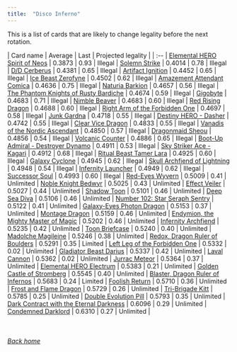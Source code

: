 ```yaml
---
title:  "Disco Inferno"
---
```


This is a list of cards that are likely to change legality before the next rotation.

| Card name | Average | Last | Projected legality |
| :-- |
[Elemental HERO Spirit of Neos](https://db.ygoprodeck.com/card/?search=Elemental%20HERO%20Spirit%20of%20Neos) | 0.3873 | 0.93 | Illegal |
[Solemn Strike](https://db.ygoprodeck.com/card/?search=Solemn%20Strike) | 0.4014 | 0.78 | Illegal |
[D/D Cerberus](https://db.ygoprodeck.com/card/?search=D/D%20Cerberus) | 0.4381 | 0.65 | Illegal |
[Artifact Ignition](https://db.ygoprodeck.com/card/?search=Artifact%20Ignition) | 0.4452 | 0.65 | Illegal |
[Ice Beast Zerofyne](https://db.ygoprodeck.com/card/?search=Ice%20Beast%20Zerofyne) | 0.4502 | 0.62 | Illegal |
[Amazement Attendant Comica](https://db.ygoprodeck.com/card/?search=Amazement%20Attendant%20Comica) | 0.4636 | 0.75 | Illegal |
[Naturia Barkion](https://db.ygoprodeck.com/card/?search=Naturia%20Barkion) | 0.4657 | 0.56 | Illegal |
[The Phantom Knights of Rusty Bardiche](https://db.ygoprodeck.com/card/?search=The%20Phantom%20Knights%20of%20Rusty%20Bardiche) | 0.4674 | 0.59 | Illegal |
[Gigobyte](https://db.ygoprodeck.com/card/?search=Gigobyte) | 0.4683 | 0.71 | Illegal |
[Nimble Beaver](https://db.ygoprodeck.com/card/?search=Nimble%20Beaver) | 0.4683 | 0.60 | Illegal |
[Red Rising Dragon](https://db.ygoprodeck.com/card/?search=Red%20Rising%20Dragon) | 0.4688 | 0.60 | Illegal |
[Right Arm of the Forbidden One](https://db.ygoprodeck.com/card/?search=Right%20Arm%20of%20the%20Forbidden%20One) | 0.4697 | 0.58 | Illegal |
[Junk Gardna](https://db.ygoprodeck.com/card/?search=Junk%20Gardna) | 0.4718 | 0.55 | Illegal |
[Destiny HERO - Dasher](https://db.ygoprodeck.com/card/?search=Destiny%20HERO%20-%20Dasher) | 0.4742 | 0.55 | Illegal |
[Clear Vice Dragon](https://db.ygoprodeck.com/card/?search=Clear%20Vice%20Dragon) | 0.4833 | 0.55 | Illegal |
[Vanadis of the Nordic Ascendant](https://db.ygoprodeck.com/card/?search=Vanadis%20of%20the%20Nordic%20Ascendant) | 0.4850 | 0.57 | Illegal |
[Dragonmaid Sheou](https://db.ygoprodeck.com/card/?search=Dragonmaid%20Sheou) | 0.4856 | 0.54 | Illegal |
[Volcanic Counter](https://db.ygoprodeck.com/card/?search=Volcanic%20Counter) | 0.4886 | 0.65 | Illegal |
[Boot-Up Admiral - Destroyer Dynamo](https://db.ygoprodeck.com/card/?search=Boot-Up%20Admiral%20-%20Destroyer%20Dynamo) | 0.4911 | 0.53 | Illegal |
[Sky Striker Ace - Kagari](https://db.ygoprodeck.com/card/?search=Sky%20Striker%20Ace%20-%20Kagari) | 0.4912 | 0.68 | Illegal |
[Ritual Beast Tamer Lara](https://db.ygoprodeck.com/card/?search=Ritual%20Beast%20Tamer%20Lara) | 0.4925 | 0.60 | Illegal |
[Galaxy Cyclone](https://db.ygoprodeck.com/card/?search=Galaxy%20Cyclone) | 0.4945 | 0.62 | Illegal |
[Skull Archfiend of Lightning](https://db.ygoprodeck.com/card/?search=Skull%20Archfiend%20of%20Lightning) | 0.4948 | 0.54 | Illegal |
[Infernity Launcher](https://db.ygoprodeck.com/card/?search=Infernity%20Launcher) | 0.4949 | 0.62 | Illegal |
[Successor Soul](https://db.ygoprodeck.com/card/?search=Successor%20Soul) | 0.4993 | 0.60 | Illegal |
[Red-Eyes Wyvern](https://db.ygoprodeck.com/card/?search=Red-Eyes%20Wyvern) | 0.5009 | 0.41 | Unlimited |
[Noble Knight Bedwyr](https://db.ygoprodeck.com/card/?search=Noble%20Knight%20Bedwyr) | 0.5025 | 0.43 | Unlimited |
[Effect Veiler](https://db.ygoprodeck.com/card/?search=Effect%20Veiler) | 0.5027 | 0.44 | Unlimited |
[Shadow Toon](https://db.ygoprodeck.com/card/?search=Shadow%20Toon) | 0.5101 | 0.46 | Unlimited |
[Deep Sea Diva](https://db.ygoprodeck.com/card/?search=Deep%20Sea%20Diva) | 0.5106 | 0.46 | Unlimited |
[Number 102: Star Seraph Sentry](https://db.ygoprodeck.com/card/?search=Number%20102:%20Star%20Seraph%20Sentry) | 0.5122 | 0.41 | Unlimited |
[Galaxy-Eyes Photon Dragon](https://db.ygoprodeck.com/card/?search=Galaxy-Eyes%20Photon%20Dragon) | 0.5153 | 0.37 | Unlimited |
[Montage Dragon](https://db.ygoprodeck.com/card/?search=Montage%20Dragon) | 0.5159 | 0.46 | Unlimited |
[Endymion, the Mighty Master of Magic](https://db.ygoprodeck.com/card/?search=Endymion,%20the%20Mighty%20Master%20of%20Magic) | 0.5202 | 0.46 | Unlimited |
[Infernity Archfiend](https://db.ygoprodeck.com/card/?search=Infernity%20Archfiend) | 0.5235 | 0.42 | Unlimited |
[Toon Briefcase](https://db.ygoprodeck.com/card/?search=Toon%20Briefcase) | 0.5240 | 0.40 | Unlimited |
[Madolche Magileine](https://db.ygoprodeck.com/card/?search=Madolche%20Magileine) | 0.5246 | 0.38 | Unlimited |
[Redox, Dragon Ruler of Boulders](https://db.ygoprodeck.com/card/?search=Redox,%20Dragon%20Ruler%20of%20Boulders) | 0.5291 | 0.35 | Limited |
[Left Leg of the Forbidden One](https://db.ygoprodeck.com/card/?search=Left%20Leg%20of%20the%20Forbidden%20One) | 0.5332 | 0.02 | Unlimited |
[Gladiator Beast Darius](https://db.ygoprodeck.com/card/?search=Gladiator%20Beast%20Darius) | 0.5337 | 0.42 | Unlimited |
[Laval Cannon](https://db.ygoprodeck.com/card/?search=Laval%20Cannon) | 0.5362 | 0.02 | Unlimited |
[Jurrac Meteor](https://db.ygoprodeck.com/card/?search=Jurrac%20Meteor) | 0.5364 | 0.37 | Unlimited |
[Elemental HERO Electrum](https://db.ygoprodeck.com/card/?search=Elemental%20HERO%20Electrum) | 0.5383 | 0.21 | Unlimited |
[Golden Castle of Stromberg](https://db.ygoprodeck.com/card/?search=Golden%20Castle%20of%20Stromberg) | 0.5545 | 0.40 | Unlimited |
[Blaster, Dragon Ruler of Infernos](https://db.ygoprodeck.com/card/?search=Blaster,%20Dragon%20Ruler%20of%20Infernos) | 0.5683 | 0.24 | Limited |
[Foolish Return](https://db.ygoprodeck.com/card/?search=Foolish%20Return) | 0.5710 | 0.36 | Unlimited |
[Frost and Flame Dragon](https://db.ygoprodeck.com/card/?search=Frost%20and%20Flame%20Dragon) | 0.5729 | 0.26 | Unlimited |
[Tri-Brigade Kitt](https://db.ygoprodeck.com/card/?search=Tri-Brigade%20Kitt) | 0.5785 | 0.25 | Unlimited |
[Double Evolution Pill](https://db.ygoprodeck.com/card/?search=Double%20Evolution%20Pill) | 0.5793 | 0.35 | Unlimited |
[Dark Contract with the Eternal Darkness](https://db.ygoprodeck.com/card/?search=Dark%20Contract%20with%20the%20Eternal%20Darkness) | 0.6096 | 0.29 | Unlimited |
[Condemned Darklord](https://db.ygoprodeck.com/card/?search=Condemned%20Darklord) | 0.6310 | 0.27 | Unlimited |

<br>

###### [Back home](index)